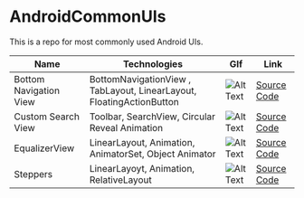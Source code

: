 # AndroidCommonUIs
This is a repo for most commonly used Android UIs.


| Name       | Technologies | GIf | Link | 
| ------------- | --------------- | ------------- |------------|
| Bottom Navigation View  | BottomNavigationView , TabLayout, LinearLayout,  FloatingActionButton| ![Alt Text](https://firebasestorage.googleapis.com/v0/b/cybrillatest-ad60b.appspot.com/o/ezgif.com-video-to-gif%20(1).gif?alt=media&token=cd840c4d-73c6-4dcf-b1e2-f81c74d5b839) |[Source Code](https://github.com/Shijocs007/BottomNavigation/) |
| Custom Search View  | Toolbar, SearchView, Circular Reveal Animation | ![Alt Text](https://firebasestorage.googleapis.com/v0/b/cybrillatest-ad60b.appspot.com/o/customsearchgif.gif?alt=media&token=de306ac5-8cb1-48a7-b83e-f5afac81e4b3) |[Source Code](https://github.com/Shijocs007/CustomSearchView/tree/master) |
| EqualizerView | LinearLayout, Animation, AnimatorSet, Object Animator | ![Alt Text](https://firebasestorage.googleapis.com/v0/b/cybrillatest-ad60b.appspot.com/o/equalizeview.gif?alt=media&token=3d20081b-6e4e-46d1-acc7-b48b3ba4257d) |[Source Code](https://github.com/Shijocs007/EqualizerView) |
| Steppers | LinearLayoyt, Animation, RelativeLayout | ![Alt Text](https://firebasestorage.googleapis.com/v0/b/cybrillatest-ad60b.appspot.com/o/steppers.gif?alt=media&token=64215be9-af73-436f-9a38-dcc48482dcfb) |[Source Code](https://github.com/Shijocs007/Steppers) |
